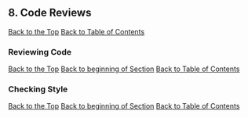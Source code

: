 ## <a name="codeReview"></a> 8. Code Reviews

[Back to the Top](#top)  [Back to Table of Contents](#codingStandardsTOC)

### <a name="reviewingCode"></a> Reviewing Code

[Back to the Top](#top) [Back to beginning of Section](#codeReview) [Back to Table of Contents](#codingStandardsTOC)

### <a name="checkingStyle"></a> Checking Style

[Back to the Top](#top) [Back to beginning of Section](#codeReview) [Back to Table of Contents](#codingStandardsTOC)

